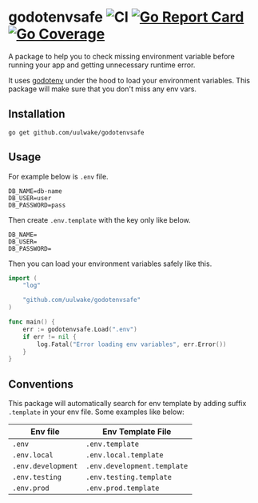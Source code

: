 # godotenvsafe ![CI](https://github.com/uulwake/godotenvsafe/workflows/CI/badge.svg) [![Go Report Card](https://goreportcard.com/badge/github.com/uulwake/godotenvsafe)](https://goreportcard.com/report/github.com/uulwake/godotenvsafe) [![Go Coverage](https://github.com/uulwake/godotenvsafe/wiki/coverage.svg)](https://raw.githack.com/wiki/uulwake/godotenvsafe/coverage.html)


A package to help you to check missing environment variable before running your app and getting unnecessary runtime error.

It uses [godotenv](https://github.com/joho/godotenv) under the hood to load your environment variables. This package will make sure that you don't miss any env vars.

## Installation

```shell
go get github.com/uulwake/godotenvsafe
```

## Usage
For example below is `.env` file.
```
DB_NAME=db-name
DB_USER=user
DB_PASSWORD=pass
```

Then create `.env.template` with the key only like below.
```
DB_NAME=
DB_USER=
DB_PASSWORD=
```

Then you can load your environment variables safely like this.
```go
import (
    "log"

    "github.com/uulwake/godotenvsafe"
)

func main() {
    err := godotenvsafe.Load(".env")
    if err != nil {
        log.Fatal("Error loading env variables", err.Error())
    }
}
```

## Conventions
This package will automatically search for env template by adding suffix `.template` in your env file. Some examples like below:

| Env file              | Env Template File         |
|-----------------------|---------------------------|
|`.env`                 |`.env.template`            |
|`.env.local`           |`.env.local.template`      |
|`.env.development`     |`.env.development.template`|
|`.env.testing`         |`.env.testing.template`    |
|`.env.prod`            |`.env.prod.template`       |



